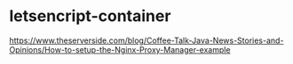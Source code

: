 # letsencript-container

https://www.theserverside.com/blog/Coffee-Talk-Java-News-Stories-and-Opinions/How-to-setup-the-Nginx-Proxy-Manager-example
